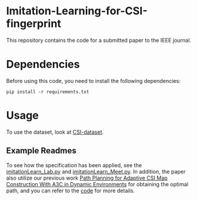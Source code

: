 # Imitation-Learning-for-CSI-fingerprint
 
This repository contains the code for a submitted paper to the IEEE journal.

# Dependencies
Before using this code, you need to install the following dependencies:
```
pip install -r requirements.txt
```

# Usage
To use the dataset, look at [CSI-dataset](https://github.com/qiang5love1314/CSI-dataset).

## Example Readmes

To see how the specification has been applied, see the [imitationLearn_Lab.py](https://github.com/qiang5love1314/Imitation-Learning-for-CSI-fingerprint/blob/main/imitationLearn_Lab.py) and [imitationLearn_Meet.py](https://github.com/qiang5love1314/Imitation-Learning-for-CSI-fingerprint/blob/main/imitationLearn_Meet.py).
In addition, the paper also utilize our previous work [Path Planning for Adaptive CSI Map Construction With A3C in Dynamic Environments](https://ieeexplore.ieee.org/abstract/document/9629332) for obtaining the optimal path, and you can refer to the [code](https://github.com/qiang5love1314/Path-planning-based-on-A3C) for more details.
